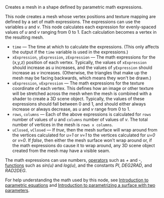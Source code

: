 Creates a mesh in a shape defined by parametric math expressions.

This node creates a mesh whose vertex positions and texture mapping are defined by a set of math expressions. The expressions can use the variables *u* and *v*. This node calculates each expression for evenly-spaced values of *u* and *v* ranging from 0 to 1. Each calculation becomes a vertex in the resulting mesh. 

- `time` — The time at which to calculate the expressions.  (This only affects the output if the `time` variable is used in the expressions.)
- `xExpression`, `yExpression`, `zExpression` — The math expressions for the (x,y,z) position of each vertex. Typically, the values of `xExpression` should increase as *u* increases, and the values of `yExpression` should increase as *v* increases. (Otherwise, the triangles that make up the mesh may be facing backwards, which means they won't be drawn.) 
- `uExpression`, `vExpression` — The math expressions for the texture coordinate of each vertex. This defines how an image or other texture will be stretched across the mesh when the mesh is combined with a shader to create a 3D scene object. Typically, the values of these expressions should fall between 0 and 1, and should either always increase or always decrease, as *u* and *v* range from 0 to 1. 
- `rows`, `columns` — Each of the above expressions is calculated for `rows` number of values of *u* and `columns` number of values of *v*. The total number of vertices in the mesh is `rows x columns`. 
- `uClosed`, `vClosed` — If *true*, then the mesh surface will wrap around from the vertices calculated for *u=1* or *v=1* to the vertices calculated for *u=0* or *v=0*. If *false*, then either the mesh surface won't wrap around or, if the math expressions do cause it to wrap around, any 3D scene object created from the mesh may have a visible seam. 

The math expressions can use numbers, [operators](http://muparser.beltoforion.de/mup_features.html#idDef3) such as *+* and *-*, [functions](http://muparser.beltoforion.de/mup_features.html#idDef2) such as *sin(u)* and *log(u)*, and the constants *PI*, *DEG2RAD*, and *RAD2DEG*. 

For help understanding the math used by this node, see [Introduction to parametric equations](https://www.khanacademy.org/video/parametric-equations-1) and [Introduction to parametrizing a surface with two parameters](http://www.khanacademy.org/video/introduction-to-parametrizing-a-surface-with-two-parameters). 
